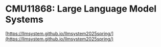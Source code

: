 # CMU11868: Large Language Model Systems

[https://llmsystem.github.io/llmsystem2025spring/](https://llmsystem.github.io/llmsystem2025spring/)
